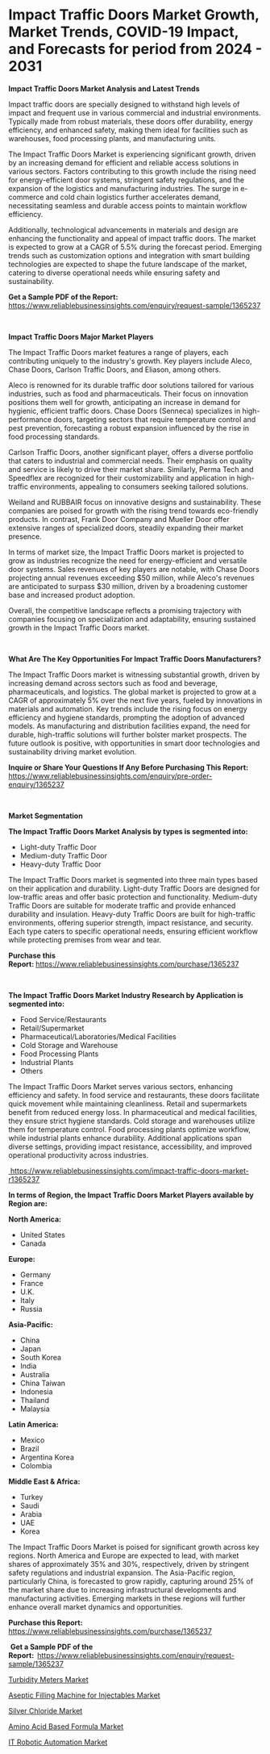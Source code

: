 <p><h1>Impact Traffic Doors Market Growth, Market Trends, COVID-19 Impact, and Forecasts for period from 2024 - 2031</h1></p><p><strong>Impact Traffic Doors Market Analysis and Latest Trends</strong></p>
<p><p>Impact traffic doors are specially designed to withstand high levels of impact and frequent use in various commercial and industrial environments. Typically made from robust materials, these doors offer durability, energy efficiency, and enhanced safety, making them ideal for facilities such as warehouses, food processing plants, and manufacturing units.</p><p>The Impact Traffic Doors Market is experiencing significant growth, driven by an increasing demand for efficient and reliable access solutions in various sectors. Factors contributing to this growth include the rising need for energy-efficient door systems, stringent safety regulations, and the expansion of the logistics and manufacturing industries. The surge in e-commerce and cold chain logistics further accelerates demand, necessitating seamless and durable access points to maintain workflow efficiency.</p><p>Additionally, technological advancements in materials and design are enhancing the functionality and appeal of impact traffic doors. The market is expected to grow at a CAGR of 5.5% during the forecast period. Emerging trends such as customization options and integration with smart building technologies are expected to shape the future landscape of the market, catering to diverse operational needs while ensuring safety and sustainability.</p></p>
<p><strong>Get a Sample PDF of the Report:&nbsp;</strong> <a href="https://www.reliablebusinessinsights.com/enquiry/request-sample/1365237?utm_campaign=1113&utm_medium=2&utm_source=Github&utm_content=ia&utm_term=17112024&utm_id=impact-traffic-doors">https://www.reliablebusinessinsights.com/enquiry/request-sample/1365237</a></p>
<p>&nbsp;</p>
<p><strong>Impact Traffic Doors Major Market Players</strong></p>
<p><p>The Impact Traffic Doors market features a range of players, each contributing uniquely to the industry's growth. Key players include Aleco, Chase Doors, Carlson Traffic Doors, and Eliason, among others.</p><p>Aleco is renowned for its durable traffic door solutions tailored for various industries, such as food and pharmaceuticals. Their focus on innovation positions them well for growth, anticipating an increase in demand for hygienic, efficient traffic doors. Chase Doors (Senneca) specializes in high-performance doors, targeting sectors that require temperature control and pest prevention, forecasting a robust expansion influenced by the rise in food processing standards.</p><p>Carlson Traffic Doors, another significant player, offers a diverse portfolio that caters to industrial and commercial needs. Their emphasis on quality and service is likely to drive their market share. Similarly, Perma Tech and Speedflex are recognized for their customizability and application in high-traffic environments, appealing to consumers seeking tailored solutions.</p><p>Weiland and RUBBAIR focus on innovative designs and sustainability. These companies are poised for growth with the rising trend towards eco-friendly products. In contrast, Frank Door Company and Mueller Door offer extensive ranges of specialized doors, steadily expanding their market presence.</p><p>In terms of market size, the Impact Traffic Doors market is projected to grow as industries recognize the need for energy-efficient and versatile door systems. Sales revenues of key players are notable, with Chase Doors projecting annual revenues exceeding $50 million, while Aleco's revenues are anticipated to surpass $30 million, driven by a broadening customer base and increased product adoption.</p><p>Overall, the competitive landscape reflects a promising trajectory with companies focusing on specialization and adaptability, ensuring sustained growth in the Impact Traffic Doors market.</p></p>
<p>&nbsp;</p>
<p><strong>What Are The Key Opportunities For Impact Traffic Doors Manufacturers?</strong></p>
<p><p>The Impact Traffic Doors market is witnessing substantial growth, driven by increasing demand across sectors such as food and beverage, pharmaceuticals, and logistics. The global market is projected to grow at a CAGR of approximately 5% over the next five years, fueled by innovations in materials and automation. Key trends include the rising focus on energy efficiency and hygiene standards, prompting the adoption of advanced models. As manufacturing and distribution facilities expand, the need for durable, high-traffic solutions will further bolster market prospects. The future outlook is positive, with opportunities in smart door technologies and sustainability driving market evolution.</p></p>
<p><strong>Inquire or Share Your Questions If Any Before Purchasing This Report:</strong> <a href="https://www.reliablebusinessinsights.com/enquiry/pre-order-enquiry/1365237?utm_campaign=1113&utm_medium=2&utm_source=Github&utm_content=ia&utm_term=17112024&utm_id=impact-traffic-doors">https://www.reliablebusinessinsights.com/enquiry/pre-order-enquiry/1365237</a></p>
<p>&nbsp;</p>
<p><strong>Market Segmentation</strong></p>
<p><strong>The Impact Traffic Doors Market Analysis by types is segmented into:</strong></p>
<p><ul><li>Light-duty Traffic Door</li><li>Medium-duty Traffic Door</li><li>Heavy-duty Traffic Door</li></ul></p>
<p><p>The Impact Traffic Doors market is segmented into three main types based on their application and durability. Light-duty Traffic Doors are designed for low-traffic areas and offer basic protection and functionality. Medium-duty Traffic Doors are suitable for moderate traffic and provide enhanced durability and insulation. Heavy-duty Traffic Doors are built for high-traffic environments, offering superior strength, impact resistance, and security. Each type caters to specific operational needs, ensuring efficient workflow while protecting premises from wear and tear.</p></p>
<p><strong>Purchase this Report:&nbsp;</strong><a href="https://www.reliablebusinessinsights.com/purchase/1365237?utm_campaign=1113&utm_medium=2&utm_source=Github&utm_content=ia&utm_term=17112024&utm_id=impact-traffic-doors">https://www.reliablebusinessinsights.com/purchase/1365237</a></p>
<p>&nbsp;</p>
<p><strong>The Impact Traffic Doors Market Industry Research by Application is segmented into:</strong></p>
<p><ul><li>Food Service/Restaurants</li><li>Retail/Supermarket</li><li>Pharmaceutical/Laboratories/Medical Facilities</li><li>Cold Storage and Warehouse</li><li>Food Processing Plants</li><li>Industrial Plants</li><li>Others</li></ul></p>
<p><p>The Impact Traffic Doors Market serves various sectors, enhancing efficiency and safety. In food service and restaurants, these doors facilitate quick movement while maintaining cleanliness. Retail and supermarkets benefit from reduced energy loss. In pharmaceutical and medical facilities, they ensure strict hygiene standards. Cold storage and warehouses utilize them for temperature control. Food processing plants optimize workflow, while industrial plants enhance durability. Additional applications span diverse settings, providing impact resistance, accessibility, and improved operational productivity across industries.</p></p>
<p><a href="https://www.reliablebusinessinsights.com/impact-traffic-doors-market-r1365237?utm_campaign=1113&utm_medium=2&utm_source=Github&utm_content=ia&utm_term=17112024&utm_id=impact-traffic-doors">&nbsp;https://www.reliablebusinessinsights.com/impact-traffic-doors-market-r1365237</a></p>
<p><strong>In terms of Region, the Impact Traffic Doors Market Players available by Region are:</strong></p>
<p>
    <p> <strong> North America: </strong>
        <ul>
            <li>United States</li>
            <li>Canada</li>
        </ul>
        </p> 
    <p> <strong> Europe: </strong>
        <ul>
            <li>Germany</li>
            <li>France</li>
            <li>U.K.</li>
            <li>Italy</li>
            <li>Russia</li>
        </ul>
        </p> 
    <p> <strong> Asia-Pacific: </strong>
        <ul>
            <li>China</li>
            <li>Japan</li>
            <li>South Korea</li>
            <li>India</li>
            <li>Australia</li>
            <li>China Taiwan</li>
            <li>Indonesia</li>
            <li>Thailand</li>
            <li>Malaysia</li>
        </ul>
        </p> 
    <p> <strong> Latin America: </strong>
        <ul>
            <li>Mexico</li>
            <li>Brazil</li>
            <li>Argentina Korea</li>
            <li>Colombia</li>
        </ul>
        </p> 
    <p> <strong> Middle East & Africa: </strong>
        <ul>
            <li>Turkey</li>
            <li>Saudi</li>
            <li>Arabia</li>
            <li>UAE</li>
            <li>Korea</li>
        </ul>
    </p>
    </p>
<p><p>The Impact Traffic Doors Market is poised for significant growth across key regions. North America and Europe are expected to lead, with market shares of approximately 35% and 30%, respectively, driven by stringent safety regulations and industrial expansion. The Asia-Pacific region, particularly China, is forecasted to grow rapidly, capturing around 25% of the market share due to increasing infrastructural developments and manufacturing activities. Emerging markets in these regions will further enhance overall market dynamics and opportunities.</p></p>
<p><strong>Purchase this Report: </strong><a href="https://www.reliablebusinessinsights.com/purchase/1365237?utm_campaign=1113&utm_medium=2&utm_source=Github&utm_content=ia&utm_term=17112024&utm_id=impact-traffic-doors">https://www.reliablebusinessinsights.com/purchase/1365237</a></p>
<p>&nbsp;<strong>Get a Sample PDF of the Report:&nbsp;&nbsp;</strong><a href="https://www.reliablebusinessinsights.com/enquiry/request-sample/1365237?utm_campaign=1113&utm_medium=2&utm_source=Github&utm_content=ia&utm_term=17112024&utm_id=impact-traffic-doors">https://www.reliablebusinessinsights.com/enquiry/request-sample/1365237</a></p>
<p><strong></strong></p>
<p><p><a href="https://www.linkedin.com/pulse/strategic-market-insights-navigating-global-turbidity-meters-bip8f?utm_campaign=1113&utm_medium=2&utm_source=Github&utm_content=ia&utm_term=17112024&utm_id=impact-traffic-doors">Turbidity Meters Market</a></p><p><a href="https://github.com/GenaGaines34/Market-Research-Report-List-1/blob/main/aseptic-filling-machine-for-injectables-market.md?utm_campaign=1113&utm_medium=2&utm_source=Github&utm_content=ia&utm_term=17112024&utm_id=impact-traffic-doors">Aseptic Filling Machine for Injectables Market</a></p><p><a href="https://github.com/kric8bmkinds/Market-Research-Report-List-1/blob/main/silver-chloride-market.md?utm_campaign=1113&utm_medium=2&utm_source=Github&utm_content=ia&utm_term=17112024&utm_id=impact-traffic-doors">Silver Chloride Market</a></p><p><a href="https://www.linkedin.com/pulse/amino-acid-based-formula-market-analysis-report-global-insights-d8gsf?utm_campaign=1113&utm_medium=2&utm_source=Github&utm_content=ia&utm_term=17112024&utm_id=impact-traffic-doors">Amino Acid Based Formula Market</a></p><p><a href="https://issuu.com/reportprime-2/docs/it-robotic-automation-market-size-2_ccb9c09e488042?utm_campaign=1113&utm_medium=2&utm_source=Github&utm_content=ia&utm_term=17112024&utm_id=impact-traffic-doors">IT Robotic Automation Market</a></p></p>